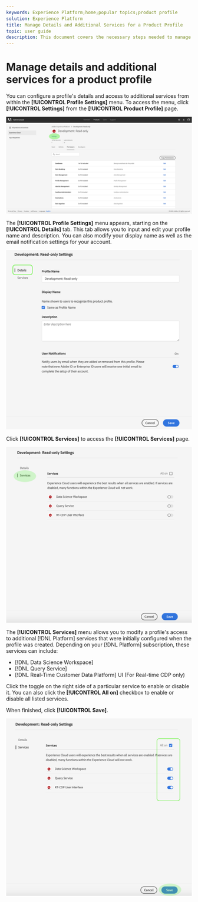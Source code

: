 ```yaml
---
keywords: Experience Platform;home;popular topics;product profile
solution: Experience Platform
title: Manage Details and Additional Services for a Product Profile
topic: user guide
description: This document covers the necessary steps needed to manage details and additional services for a product profile in the Adobe Admin Console. You can configure a profile's details and access to additional services from within the Profile Settings menu.
---
```


# Manage details and additional services for a product profile

You can configure a profile's details and access to additional services from within the **[!UICONTROL Profile Settings]** menu. To access the menu, click **[!UICONTROL Settings]** from the **[!UICONTROL Product Profile]** page.

![profile-settings](../images/profile-settings.png)

The **[!UICONTROL Profile Settings]** menu appears, starting on the **[!UICONTROL Details]** tab. This tab allows you to input and edit your profile name and description. You can also modify your display name as well as the email notification settings for your account.

![edit-details-settings](../images/edit-details-settings.png)

Click **[!UICONTROL Services]** to access the **[!UICONTROL Services]** page.

![services-page](../images/services-page.png)

The **[!UICONTROL Services]** menu allows you to modify a profile's access to additional [!DNL Platform] services that were initially configured when the profile was created. Depending on your [!DNL Platform] subscription, these services can include:

- [!DNL Data Science Workspace]
- [!DNL Query Service]
- [!DNL Real-Time Customer Data Platform] UI (For Real-time CDP only)

Click the toggle on the right side of a particular service to enable or disable it. You can also click the **[!UICONTROL All on]** checkbox to enable or disable all listed services.

When finished, click **[!UICONTROL Save]**.

![edit-additional-services](../images/edit-additional-services.png)